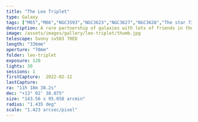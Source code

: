 ```yaml
---
title: "The Leo Triplet"
type: Galaxy
tags: ["M65","M66","NGC3593","NGC3623","NGC3627","NGC3628","The star 73Leo"]
description: A rare partnership of galaxies with lots of friends in the background.
image: /assets/images/gallery/leo-triplet/thumb.jpg
telescope: Svony sv503 70ED
length: "336mm"
aperture: "70mm"
folder: leo-triplet
exposure: 120
lights: 30
sessions: 1
firstCapture:  2022-02-12 
lastCapture:
ra: "11h 18m 38.2s"
dec: "+13° 02' 38.075"
size: "143.56 x 95.058 arcmin"
radius: "1.435 deg"
scale: "1.423 arcsec/pixel"
---
```

